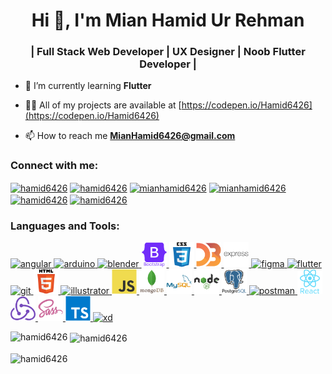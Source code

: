 <h1 align="center">Hi 👋, I'm Mian Hamid Ur Rehman</h1>
<h3 align="center">| Full Stack Web Developer | UX Designer | Noob Flutter Developer |</h3>

- 🌱 I’m currently learning **Flutter**

- 👨‍💻 All of my projects are available at [https://codepen.io/Hamid6426](https://codepen.io/Hamid6426)

- 📫 How to reach me **MianHamid6426@gmail.com**

<h3 align="left">Connect with me:</h3>
<p align="left">
<a href="https://codepen.io/hamid6426" target="blank"><img align="center" src="https://raw.githubusercontent.com/Hamid6426/github-profile-readme-generator/master/src/images/icons/Social/codepen.svg" alt="hamid6426" height="30" width="40" /></a>
<a href="https://linkedin.com/in/hamid6426" target="blank"><img align="center" src="https://raw.githubusercontent.com/Hamid6426/github-profile-readme-generator/master/src/images/icons/Social/linked-in-alt.svg" alt="hamid6426" height="30" width="40" /></a>
<a href="https://fb.com/mianhamid6426" target="blank"><img align="center" src="https://raw.githubusercontent.com/Hamid6426/github-profile-readme-generator/master/src/images/icons/Social/facebook.svg" alt="mianhamid6426" height="30" width="40" /></a>
<a href="https://instagram.com/mianhamid6426" target="blank"><img align="center" src="https://raw.githubusercontent.com/Hamid6426/github-profile-readme-generator/master/src/images/icons/Social/instagram.svg" alt="mianhamid6426" height="30" width="40" /></a>
<a href="https://dribbble.com/hamid6426" target="blank"><img align="center" src="https://raw.githubusercontent.com/Hamid6426/github-profile-readme-generator/master/src/images/icons/Social/dribbble.svg" alt="hamid6426" height="30" width="40" /></a>
<a href="https://www.leetcode.com/hamid6426" target="blank"><img align="center" src="https://raw.githubusercontent.com/Hamid6426/github-profile-readme-generator/master/src/images/icons/Social/leet-code.svg" alt="hamid6426" height="30" width="40" /></a>
</p>

<h3 align="left">Languages and Tools:</h3>
<p align="left"> <a href="https://angular.io" target="_blank" rel="noreferrer"> <img src="https://angular.io/assets/images/logos/angular/angular.svg" alt="angular" width="40" height="40"/> </a> <a href="https://www.arduino.cc/" target="_blank" rel="noreferrer"> <img src="https://cdn.worldvectorlogo.com/logos/arduino-1.svg" alt="arduino" width="40" height="40"/> </a> <a href="https://www.blender.org/" target="_blank" rel="noreferrer"> <img src="https://download.blender.org/branding/community/blender_community_badge_white.svg" alt="blender" width="40" height="40"/> </a> <a href="https://getbootstrap.com" target="_blank" rel="noreferrer"> <img src="https://raw.githubusercontent.com/devicons/devicon/master/icons/bootstrap/bootstrap-plain-wordmark.svg" alt="bootstrap" width="40" height="40"/> </a> <a href="https://www.w3schools.com/css/" target="_blank" rel="noreferrer"> <img src="https://raw.githubusercontent.com/devicons/devicon/master/icons/css3/css3-original-wordmark.svg" alt="css3" width="40" height="40"/> </a> <a href="https://d3js.org/" target="_blank" rel="noreferrer"> <img src="https://raw.githubusercontent.com/devicons/devicon/master/icons/d3js/d3js-original.svg" alt="d3js" width="40" height="40"/> </a> <a href="https://expressjs.com" target="_blank" rel="noreferrer"> <img src="https://raw.githubusercontent.com/devicons/devicon/master/icons/express/express-original-wordmark.svg" alt="express" width="40" height="40"/> </a> <a href="https://www.figma.com/" target="_blank" rel="noreferrer"> <img src="https://www.vectorlogo.zone/logos/figma/figma-icon.svg" alt="figma" width="40" height="40"/> </a> <a href="https://flutter.dev" target="_blank" rel="noreferrer"> <img src="https://www.vectorlogo.zone/logos/flutterio/flutterio-icon.svg" alt="flutter" width="40" height="40"/> </a> <a href="https://git-scm.com/" target="_blank" rel="noreferrer"> <img src="https://www.vectorlogo.zone/logos/git-scm/git-scm-icon.svg" alt="git" width="40" height="40"/> </a> <a href="https://www.w3.org/html/" target="_blank" rel="noreferrer"> <img src="https://raw.githubusercontent.com/devicons/devicon/master/icons/html5/html5-original-wordmark.svg" alt="html5" width="40" height="40"/> </a> <a href="https://www.adobe.com/in/products/illustrator.html" target="_blank" rel="noreferrer"> <img src="https://www.vectorlogo.zone/logos/adobe_illustrator/adobe_illustrator-icon.svg" alt="illustrator" width="40" height="40"/> </a> <a href="https://developer.mozilla.org/en-US/docs/Web/JavaScript" target="_blank" rel="noreferrer"> <img src="https://raw.githubusercontent.com/devicons/devicon/master/icons/javascript/javascript-original.svg" alt="javascript" width="40" height="40"/> </a> <a href="https://www.mongodb.com/" target="_blank" rel="noreferrer"> <img src="https://raw.githubusercontent.com/devicons/devicon/master/icons/mongodb/mongodb-original-wordmark.svg" alt="mongodb" width="40" height="40"/> </a> <a href="https://www.mysql.com/" target="_blank" rel="noreferrer"> <img src="https://raw.githubusercontent.com/devicons/devicon/master/icons/mysql/mysql-original-wordmark.svg" alt="mysql" width="40" height="40"/> </a> <a href="https://nodejs.org" target="_blank" rel="noreferrer"> <img src="https://raw.githubusercontent.com/devicons/devicon/master/icons/nodejs/nodejs-original-wordmark.svg" alt="nodejs" width="40" height="40"/> </a> <a href="https://www.postgresql.org" target="_blank" rel="noreferrer"> <img src="https://raw.githubusercontent.com/devicons/devicon/master/icons/postgresql/postgresql-original-wordmark.svg" alt="postgresql" width="40" height="40"/> </a> <a href="https://postman.com" target="_blank" rel="noreferrer"> <img src="https://www.vectorlogo.zone/logos/getpostman/getpostman-icon.svg" alt="postman" width="40" height="40"/> </a> <a href="https://reactjs.org/" target="_blank" rel="noreferrer"> <img src="https://raw.githubusercontent.com/devicons/devicon/master/icons/react/react-original-wordmark.svg" alt="react" width="40" height="40"/> </a> <a href="https://redux.js.org" target="_blank" rel="noreferrer"> <img src="https://raw.githubusercontent.com/devicons/devicon/master/icons/redux/redux-original.svg" alt="redux" width="40" height="40"/> </a> <a href="https://sass-lang.com" target="_blank" rel="noreferrer"> <img src="https://raw.githubusercontent.com/devicons/devicon/master/icons/sass/sass-original.svg" alt="sass" width="40" height="40"/> </a> <a href="https://www.typescriptlang.org/" target="_blank" rel="noreferrer"> <img src="https://raw.githubusercontent.com/devicons/devicon/master/icons/typescript/typescript-original.svg" alt="typescript" width="40" height="40"/> </a> <a href="https://www.adobe.com/products/xd.html" target="_blank" rel="noreferrer"> <img src="https://cdn.worldvectorlogo.com/logos/adobe-xd.svg" alt="xd" width="40" height="40"/> </a> </p>

<p><img align="left" src="https://github-readme-stats.vercel.app/api/top-langs?username=hamid6426&show_icons=true&locale=en&layout=compact" alt="hamid6426" /></p>

<p>&nbsp;<img align="center" src="https://github-readme-stats.vercel.app/api?username=hamid6426&show_icons=true&locale=en" alt="hamid6426" /></p>

<p><img align="center" src="https://github-readme-streak-stats.herokuapp.com/?user=hamid6426&" alt="hamid6426" /></p>
